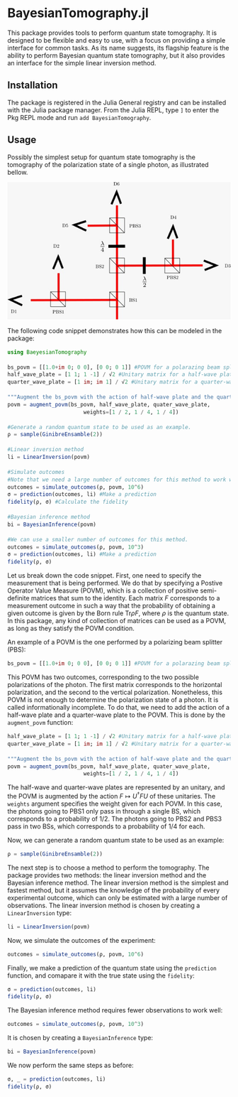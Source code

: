 # BayesianTomography.jl

This package provides tools to perform quantum state tomography. It is designed to be flexible and easy to use, with a focus on providing a simple interface for common tasks. As its name suggests, its flagship feature is the ability to perform Bayesian quantum state tomography, but it also provides an interface for the simple linear inversion method.

## Installation

The package is registered in the Julia General registry and can be installed with the Julia package manager. From the Julia REPL, type `]` to enter the Pkg REPL mode and run `add BayesianTomography`.

## Usage

Possibly the simplest setup for quantum state tomography is the tomography of the polarization state of a single photon, as illustrated bellow.

![Polarization Setup](docs/images/polarization_setup.jpeg)

The following code snippet demonstrates how this can be modeled in the package:

```julia
using BaeyesianTomography

bs_povm = [[1.0+im 0; 0 0], [0 0; 0 1]] #POVM for a polarazing beam splitter
half_wave_plate = [1 1; 1 -1] / √2 #Unitary matrix for a half-wave plate
quarter_wave_plate = [1 im; im 1] / √2 #Unitary matrix for a quarter-wave plate

"""Augment the bs_povm with the action of half-wave plate and the quarter-wave plate. This is done because a single PBS is not enough to measure the polarization state of a photon."""
povm = augment_povm(bs_povm, half_wave_plate, quater_wave_plate, 
                        weights=[1 / 2, 1 / 4, 1 / 4])

#Generate a random quantum state to be used as an example.
ρ = sample(GinibreEnsamble(2))

#Linear inversion method
li = LinearInversion(povm)

#Simulate outcomes
#Note that we need a large number of outcomes for this method to work well.
outcomes = simulate_outcomes(ρ, povm, 10^6) 
σ = prediction(outcomes, li) #Make a prediction
fidelity(ρ, σ) #Calculate the fidelity

#Bayesian inference method
bi = BayesianInference(povm)

#We can use a smaller number of outcomes for this method.
outcomes = simulate_outcomes(ρ, povm, 10^3) 
σ = prediction(outcomes, li) #Make a prediction
fidelity(ρ, σ) 
```

Let us break down the code snippet. First, one need to specify the measurement that is being performed. We do that by specifying a Postive Operator Value Measure (POVM), which is a collection of positive semi-definite matrices that sum to the identity. Each matrix $F$ corresponds to a measurement outcome in such a way that the probability of obtaining a given outcome is given by the Born rule $\text{Tr} \rho F$, where $\rho$ is the quantum state. In this package, any kind of collection of matrices can be used as a POVM, as long as they satisfy the POVM condition.

An example of a POVM is the one performed by a polarizing beam splitter (PBS):
```julia
bs_povm = [[1.0+im 0; 0 0], [0 0; 0 1]] #POVM for a polarazing beam splitter
```
This POVM has two outcomes, corresponding to the two possible polarizations of the photon. The first matrix corresponds to the horizontal polarization, and the second to the vertical polarization. Nonetheless, this POVM is not enough to determine the polarization state of a photon. It is called informationally incomplete. To do that, we need to add the action of a half-wave plate and a quarter-wave plate to the POVM. This is done by the `augment_povm` function:
```julia
half_wave_plate = [1 1; 1 -1] / √2 #Unitary matrix for a half-wave plate
quarter_wave_plate = [1 im; im 1] / √2 #Unitary matrix for a quarter-wave plate

"""Augment the bs_povm with the action of half-wave plate and the quarter-wave plate. This is done because a single PBS is not enough to measure the polarization state of a photon."""
povm = augment_povm(bs_povm, half_wave_plate, quater_wave_plate, 
                        weights=[1 / 2, 1 / 4, 1 / 4])
```
The half-wave and quarter-wave plates are represented by an unitary, and the POVM is augmented by the action $F\mapsto U^\dagger F U$ of these unitaries. The `weights` argument specifies the weight given for each POVM. In this case, the photons going to PBS1 only pass in through a single BS, which corresponds to a probability of $1/2$. The photons going to PBS2 and PBS3 pass in two BSs, which corresponds to a probability of $1/4$ for each.

Now, we can generate a random quantum state to be used as an example:
```julia
ρ = sample(GinibreEnsamble(2))
```

The next step is to choose a method to perform the tomography. The package provides two methods: the linear inversion method and the Bayesian inference method. The linear inversion method is the simplest and fastest method, but it assumes the knowledge of the probability of every experimental outcome, which can only be estimated with a large number of observations. The linear inversion method is chosen by creating a `LinearInversion` type:
```julia
li = LinearInversion(povm)
```

Now, we simulate the outcomes of the experiment:
```julia
outcomes = simulate_outcomes(ρ, povm, 10^6) 
```

Finally, we make a prediction of the quantum state using the `prediction` function, and comapare it with the true state using the `fidelity`:
```julia
σ = prediction(outcomes, li)
fidelity(ρ, σ)
```

The Bayesian inference method requires fewer observations to work well:
```julia
outcomes = simulate_outcomes(ρ, povm, 10^3) 
```
It is chosen by creating a `BayesianInference` type:
```julia
bi = BayesianInference(povm)
```

We now perform the same steps as before:
```julia
σ, _ = prediction(outcomes, li)
fidelity(ρ, σ)
```

